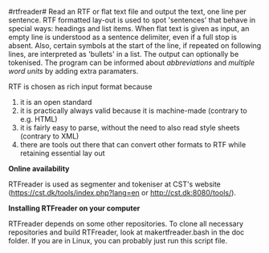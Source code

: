 #rtfreader#
Read an RTF or flat text file and output the text, one line per sentence.
RTF formatted lay-out is used to spot 'sentences' that behave in special ways: headings and list items.
When flat text is given as input, an empty line is understood as a sentence delimiter, even if a full stop is absent. Also, certain symbols at the start of the line, if repeated on following lines, are interpreted as 'bullets' in a list.
The output can optionally be tokenised. 
The program can be informed about *abbreviations* and *multiple word units* by adding extra paramaters.

RTF is chosen as rich input format because

1. it is an open standard
2. it is practically always valid because it is machine-made (contrary to e.g. HTML)
3. it is fairly easy to parse, without the need to also read style sheets (contrary to XML)
4. there are tools out there that can convert other formats to RTF while retaining essential lay out

**Online availability**

RTFreader is used as segmenter and tokeniser at CST's website
(https://cst.dk/tools/index.php?lang=en
or
http://cst.dk:8080/tools/).

**Installing RTFreader on your computer**

RTFreader depends on some other repositories. To clone all necessary repositories and build RTFreader, look at makertfreader.bash in the doc folder. If you are in Linux, you can probably just run this script file.